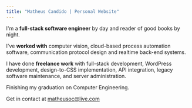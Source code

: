 ```yaml
---
title: "Matheus Candido | Personal Website"
---
```


I'm a __full-stack software engineer__ by day and reader of good books by night.

I've __worked with__ computer vision, cloud-based process automation software, communication protocol design and realtime back-end systems. 

I have done __freelance work__ with full-stack development, WordPress development, design-to-CSS implementation, API integration, legacy software maintenance, and server administration.

Finishing my graduation on Computer Engineering.

Get in contact at matheusoc@live.com
